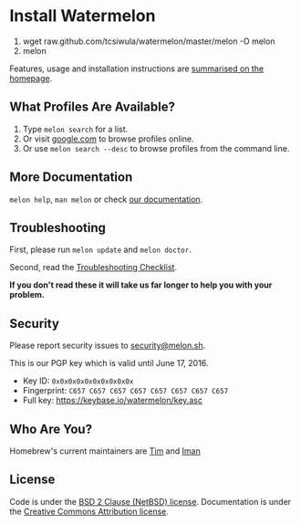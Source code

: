 
# Install Watermelon

1. wget raw.github.com/tcsiwula/watermelon/master/melon -O melon
2. melon

Features, usage and installation instructions are [summarised on the homepage](http://itimmy.com/watermelon).

## What Profiles Are Available?
1. Type `melon search` for a list.
2. Or visit [google.com](http://google.com) to browse profiles online.
3. Or use `melon search --desc` to browse profiles from the command line.

## More Documentation
`melon help`, `man melon` or check [our documentation](https://google.com).

## Troubleshooting
First, please run `melon update` and `melon doctor`.

Second, read the [Troubleshooting Checklist](https://github.com/Watermelon/Watermelon/blob/master/share/doc/Watermelon/Troubleshooting.md#troubleshooting).

**If you don't read these it will take us far longer to help you with your problem.**

## Security
Please report security issues to security@melon.sh.

This is our PGP key which is valid until June 17, 2016.
* Key ID: `0x0x0x0x0x0x0x0x0x0x`
* Fingerprint: `C657 C657 C657 C657 C657 C657 C657 C657`
* Full key: https://keybase.io/watermelon/key.asc

## Who Are You?
Homebrew's current maintainers are [Tim](https://github.com/tcsiwula) and [Iman](https://github.com/ikamyabi)

## License
Code is under the [BSD 2 Clause (NetBSD) license](https://github.com/Homebrew/homebrew/tree/master/LICENSE.txt).
Documentation is under the [Creative Commons Attribution license](https://creativecommons.org/licenses/by/4.0/).
